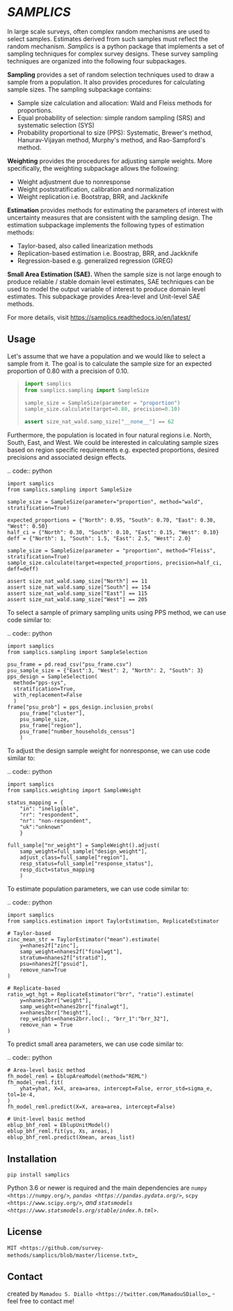 # _SAMPLICS_

<!-- .. image:: https://travis-ci.com/survey-methods/samplics.svg?token=WwRayqkQBt1W4ihyTzvw&branch=master
  :target: https://travis-ci.com/survey-methods/samplics

.. image:: https://codecov.io/gh/survey-methods/samplics/branch/master/graph/badge.svg?token=7C0LBB5N8Y
  :target: https://codecov.io/gh/survey-methods/samplics

.. image:: https://readthedocs.org/projects/samplics/badge/?version=latest
  :target: https://samplics.readthedocs.io/en/latest/?badge=latest
  :alt: Documentation Status -->

In large scale surveys, often complex random mechanisms are used to select
samples. Estimates derived from such samples must reflect the random
mechanism. _Samplics_ is a python package that implements a set of
sampling techniques for complex survey designs. These survey sampling techniques are organized into the following four subpackages.

**Sampling** provides a set of random selection techniques used to draw a sample from a population. It also provides procedures for calculating sample sizes. The sampling subpackage contains:

- Sample size calculation and allocation: Wald and Fleiss methods for proportions.
- Equal probability of selection: simple random sampling (SRS) and systematic selection (SYS)
- Probability proportional to size (PPS): Systematic, Brewer's method, Hanurav-Vijayan method, Murphy's method, and Rao-Sampford's method.

**Weighting** provides the procedures for adjusting sample weights. More specifically, the weighting subpackage allows the following:

- Weight adjustment due to nonresponse
- Weight poststratification, calibration and normalization
- Weight replication i.e. Bootstrap, BRR, and Jackknife

**Estimation** provides methods for estimating the parameters of interest with uncertainty measures that are consistent with the sampling design. The estimation subpackage implements the following types of estimation methods:

- Taylor-based, also called linearization methods
- Replication-based estimation i.e. Boostrap, BRR, and Jackknife
- Regression-based e.g. generalized regression (GREG)

**Small Area Estimation (SAE).** When the sample size is not large enough to produce reliable / stable domain level estimates, SAE techniques can be used to model the output variable of interest to produce domain level estimates. This subpackage provides Area-level and Unit-level SAE methods.

For more details, visit https://samplics.readthedocs.io/en/latest/

## Usage

Let's assume that we have a population and we would like to select a sample from it. The goal is to calculate the sample size for an expected proportion of 0.80 with a precision of 0.10.

> ```python
> import samplics
> from samplics.sampling import SampleSize
>
> sample_size = SampleSize(parameter = "proportion")
> sample_size.calculate(target=0.80, precision=0.10)
>
> assert size_nat_wald.samp_size["__none__"] == 62
> ```

Furthermore, the population is located in four natural regions i.e. North, South, East, and West. We could be interested in calculating sample sizes based on region specific requirements e.g. expected proportions, desired precisions and associated design effects.

.. code:: python

    import samplics
    from samplics.sampling import SampleSize

    sample_size = SampleSize(parameter="proportion", method="wald", stratification=True)

    expected_proportions = {"North": 0.95, "South": 0.70, "East": 0.30, "West": 0.50}
    half_ci = {"North": 0.30, "South": 0.10, "East": 0.15, "West": 0.10}
    deff = {"North": 1, "South": 1.5, "East": 2.5, "West": 2.0}

    sample_size = SampleSize(parameter = "proportion", method="Fleiss", stratification=True)
    sample_size.calculate(target=expected_proportions, precision=half_ci, deff=deff)

    assert size_nat_wald.samp_size["North"] == 11
    assert size_nat_wald.samp_size["South"] == 154
    assert size_nat_wald.samp_size["East"] == 115
    assert size_nat_wald.samp_size["West"] == 205

To select a sample of primary sampling units using PPS method,
we can use code similar to:

.. code:: python

    import samplics
    from samplics.sampling import SampleSelection

    psu_frame = pd.read_csv("psu_frame.csv")
    psu_sample_size = {"East":3, "West": 2, "North": 2, "South": 3}
    pps_design = SampleSelection(
      method="pps-sys",
      stratification=True,
      with_replacement=False
      )
    frame["psu_prob"] = pps_design.inclusion_probs(
        psu_frame["cluster"],
        psu_sample_size,
        psu_frame["region"],
        psu_frame["number_households_census"]
        )

To adjust the design sample weight for nonresponse,
we can use code similar to:

.. code:: python

    import samplics
    from samplics.weighting import SampleWeight

    status_mapping = {
        "in": "ineligible",
        "rr": "respondent",
        "nr": "non-respondent",
        "uk":"unknown"
        }

    full_sample["nr_weight"] = SampleWeight().adjust(
        samp_weight=full_sample["design_weight"],
        adjust_class=full_sample["region"],
        resp_status=full_sample["response_status"],
        resp_dict=status_mapping
        )

To estimate population parameters, we can use code similar to:

.. code:: python

    import samplics
    from samplics.estimation import TaylorEstimation, ReplicateEstimator

    # Taylor-based
    zinc_mean_str = TaylorEstimator("mean").estimate(
        y=nhanes2f["zinc"],
        samp_weight=nhanes2f["finalwgt"],
        stratum=nhanes2f["stratid"],
        psu=nhanes2f["psuid"],
        remove_nan=True
    )

    # Replicate-based
    ratio_wgt_hgt = ReplicateEstimator("brr", "ratio").estimate(
        y=nhanes2brr["weight"],
        samp_weight=nhanes2brr["finalwgt"],
        x=nhanes2brr["height"],
        rep_weights=nhanes2brr.loc[:, "brr_1":"brr_32"],
        remove_nan = True
    )

To predict small area parameters, we can use code similar to:

.. code:: python

    # Area-level basic method
    fh_model_reml = EblupAreaModel(method="REML")
    fh_model_reml.fit(
        yhat=yhat, X=X, area=area, intercept=False, error_std=sigma_e, tol=1e-4,
    )
    fh_model_reml.predict(X=X, area=area, intercept=False)

    # Unit-level basic method
    eblup_bhf_reml = EblupUnitModel()
    eblup_bhf_reml.fit(ys, Xs, areas,)
    eblup_bhf_reml.predict(Xmean, areas_list)

## Installation

`pip install samplics`

Python 3.6 or newer is required and the main dependencies are `numpy <https://numpy.org/>`_, `pandas <https://pandas.pydata.org/>`_, `scpy <https://www.scipy.org/>`_, and `statsmodels <https://www.statsmodels.org/stable/index.h.tml>`_.

## License

`MIT <https://github.com/survey-methods/samplics/blob/master/license.txt>`\_

## Contact

created by `Mamadou S. Diallo <https://twitter.com/MamadouSDiallo>`\_ - feel free to contact me!

```

```

